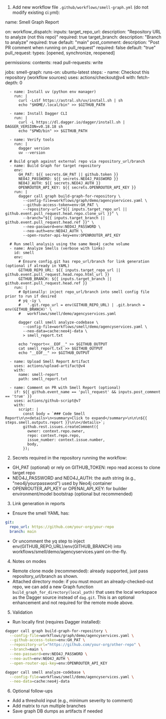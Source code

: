 1. Add new workflow file `.github/workflows/smell-graph.yml` (do not modify existing ci.yml):

name: Smell Graph Report

on:
  workflow_dispatch:
    inputs:
      target_repo_url:
        description: "Repository URL to analyze (not this repo)"
        required: true
      target_branch:
        description: "Branch to analyze"
        required: true
        default: "main"
      post_comment:
        description: "Post PR comment when running on pull_request"
        required: false
        default: "true"
  pull_request:
    types: [opened, synchronize, reopened]

permissions:
  contents: read
  pull-requests: write

jobs:
  smell-graph:
    runs-on: ubuntu-latest
    steps:
      - name: Checkout this repository (workflow sources)
        uses: actions/checkout@v4
        with:
          fetch-depth: 0

      - name: Install uv (python env manager)
        run: |
          curl -LsSf https://astral.sh/uv/install.sh | sh
          echo "$HOME/.local/bin" >> $GITHUB_PATH

      - name: Install Dagger CLI
        run: |
          curl -L https://dl.dagger.io/dagger/install.sh | DAGGER_VERSION=v0.18.18 sh
          echo "$PWD/bin" >> $GITHUB_PATH

      - name: Verify tools
        run: |
          dagger version
          uv --version

      # Build graph against external repo via repository_url/branch
      - name: Build Graph for target repository
        env:
          GH_PAT: ${{ secrets.GH_PAT || github.token }}
          NEO4J_PASSWORD: ${{ secrets.NEO4J_PASSWORD }}
          NEO4J_AUTH: ${{ secrets.NEO4J_AUTH }}
          OPENROUTER_API_KEY: ${{ secrets.OPENROUTER_API_KEY }}
        run: |
          dagger call graph build-graph-for-repository \
            --config-file=workflows/graph/demo/agencyservices.yaml \
            --github-access-token=env:GH_PAT \
            --repository-url="${{ inputs.target_repo_url || github.event.pull_request.head.repo.clone_url }}" \
            --branch="${{ inputs.target_branch || github.event.pull_request.head.ref }}" \
            --neo-password=env:NEO4J_PASSWORD \
            --neo-auth=env:NEO4J_AUTH \
            --open-router-api-key=env:OPENROUTER_API_KEY

      # Run smell analysis using the same Neo4j cache volume
      - name: Analyze Smells (verbose with links)
        id: smell
        env:
          # Ensure config.git has repo_url/branch for link generation (optional if already in YAML)
          GITHUB_REPO_URL: ${{ inputs.target_repo_url || github.event.pull_request.head.repo.html_url }}
          GITHUB_BRANCH: ${{ inputs.target_branch || github.event.pull_request.head.ref }}
        run: |
          # Optionally: inject repo_url/branch into smell config file prior to run if desired
          # yq -iy \
          #   '.git.repo_url = env(GITHUB_REPO_URL) | .git.branch = env(GITHUB_BRANCH)' \
          #   workflows/smell/demo/agencyservices.yaml

          dagger call smell analyze-codebase \
            --config-file=workflows/smell/demo/agencyservices.yaml \
            --neo-data=cache:neo4j-data \
            > smell_report.txt

          echo "report<<__EOF__" >> $GITHUB_OUTPUT
          cat smell_report.txt >> $GITHUB_OUTPUT
          echo "__EOF__" >> $GITHUB_OUTPUT

      - name: Upload Smell Report Artifact
        uses: actions/upload-artifact@v4
        with:
          name: smell-report
          path: smell_report.txt

      - name: Comment on PR with Smell Report (optional)
        if: ${{ github.event_name == 'pull_request' && inputs.post_comment == 'true' }}
        uses: actions/github-script@v7
        with:
          script: |
            const body = `### Code Smell Report\n\n<details>\n<summary>Click to expand</summary>\n\n\n${{ steps.smell.outputs.report }}\n\n</details>`;
            github.rest.issues.createComment({
              owner: context.repo.owner,
              repo: context.repo.repo,
              issue_number: context.issue.number,
              body,
            });

2. Secrets required in the repository running the workflow:
- GH_PAT (optional) or rely on GITHUB_TOKEN: repo read access to clone target repo
- NEO4J_PASSWORD and NEO4J_AUTH: the auth string (e.g., "neo4j/yourpassword") used by Neo4j container
- OPENROUTER_API_KEY or OPENAI_API_KEY: for builder environment/model bootstrap (optional but recommended)

3. Link generation in reports
- Ensure the smell YAML has:

```yaml
git:
  repo_url: https://github.com/your-org/your-repo
  branch: main
```

- Or uncomment the yq step to inject env(GITHUB_REPO_URL)/env(GITHUB_BRANCH) into workflows/smell/demo/agencyservices.yaml on-the-fly.

4. Notes on modes
- Remote clone mode (recommended): already supported, just pass repository_url/branch as shown.
- Attached directory mode: if you must mount an already-checked-out repo, we can add a new Graph function `build_graph_for_directory(local_path)` that uses the local workspace as the Dagger source instead of `dag.git`. This is an optional enhancement and not required for the remote mode above.

5. Validation
- Run locally first (requires Dagger installed):

```bash
dagger call graph build-graph-for-repository \
  --config-file=workflows/graph/demo/agencyservices.yaml \
  --github-access-token=env:GH_PAT \
  --repository-url="https://github.com/your-org/other-repo" \
  --branch=main \
  --neo-password=env:NEO4J_PASSWORD \
  --neo-auth=env:NEO4J_AUTH \
  --open-router-api-key=env:OPENROUTER_API_KEY

dagger call smell analyze-codebase \
  --config-file=workflows/smell/demo/agencyservices.yaml \
  --neo-data=cache:neo4j-data
```

6. Optional follow-ups
- Add a threshold input (e.g., minimum severity to comment)
- Add matrix to run multiple branches
- Save graph DB dumps as artifacts if needed